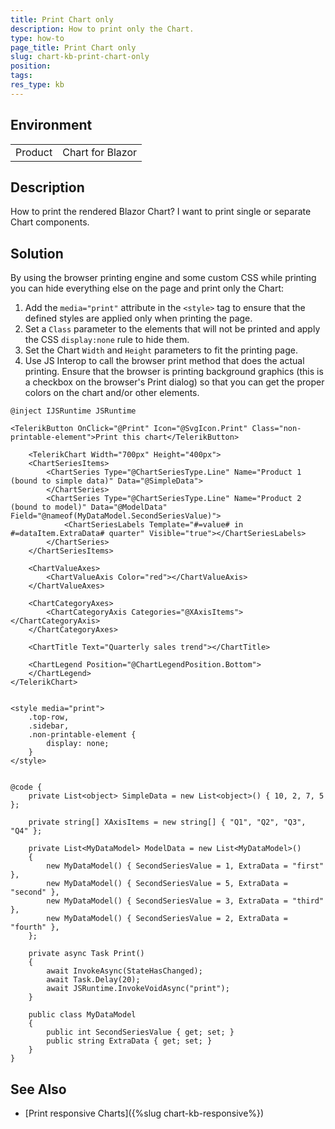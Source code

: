 ```yaml
---
title: Print Chart only
description: How to print only the Chart.
type: how-to
page_title: Print Chart only
slug: chart-kb-print-chart-only
position: 
tags: 
res_type: kb
---
```


## Environment

<table>
    <tbody>
        <tr>
            <td>Product</td>
            <td>Chart for Blazor</td>
        </tr>
    </tbody>
</table>


## Description

How to print the rendered Blazor Chart? I want to print single or separate Chart components.


## Solution

By using the browser printing engine and some custom CSS while printing you can hide everything else on the page and print only the Chart:

1. Add the `media="print"` attribute in the `<style>` tag to ensure that the defined styles are applied only when printing the page.
1. Set a `Class` parameter to the elements that will not be printed and apply the CSS `display:none` rule to hide them.
1. Set the Chart `Width` and `Height` parameters to fit the printing page.
1. Use JS Interop to call the browser print method that does the actual printing. Ensure that the browser is printing background graphics (this is a checkbox on the browser's Print dialog) so that you can get the proper colors on the chart and/or other elements.

````CSHTML
@inject IJSRuntime JSRuntime

<TelerikButton OnClick="@Print" Icon="@SvgIcon.Print" Class="non-printable-element">Print this chart</TelerikButton>

    <TelerikChart Width="700px" Height="400px">
    <ChartSeriesItems>
        <ChartSeries Type="@ChartSeriesType.Line" Name="Product 1 (bound to simple data)" Data="@SimpleData">
        </ChartSeries>
        <ChartSeries Type="@ChartSeriesType.Line" Name="Product 2 (bound to model)" Data="@ModelData" Field="@nameof(MyDataModel.SecondSeriesValue)">
            <ChartSeriesLabels Template="#=value# in #=dataItem.ExtraData# quarter" Visible="true"></ChartSeriesLabels>
        </ChartSeries>
    </ChartSeriesItems>

    <ChartValueAxes>
        <ChartValueAxis Color="red"></ChartValueAxis>
    </ChartValueAxes>

    <ChartCategoryAxes>
        <ChartCategoryAxis Categories="@XAxisItems"></ChartCategoryAxis>
    </ChartCategoryAxes>

    <ChartTitle Text="Quarterly sales trend"></ChartTitle>

    <ChartLegend Position="@ChartLegendPosition.Bottom">
    </ChartLegend>
</TelerikChart>


<style media="print">
    .top-row,
    .sidebar,
    .non-printable-element {
        display: none;
    }
</style>


@code {
    private List<object> SimpleData = new List<object>() { 10, 2, 7, 5 };

    private string[] XAxisItems = new string[] { "Q1", "Q2", "Q3", "Q4" };

    private List<MyDataModel> ModelData = new List<MyDataModel>()
    {
        new MyDataModel() { SecondSeriesValue = 1, ExtraData = "first" },
        new MyDataModel() { SecondSeriesValue = 5, ExtraData = "second" },
        new MyDataModel() { SecondSeriesValue = 3, ExtraData = "third" },
        new MyDataModel() { SecondSeriesValue = 2, ExtraData = "fourth" },
    };

    private async Task Print()
    {
        await InvokeAsync(StateHasChanged);
        await Task.Delay(20);
        await JSRuntime.InvokeVoidAsync("print");
    }

    public class MyDataModel
    {
        public int SecondSeriesValue { get; set; }
        public string ExtraData { get; set; }
    }
}
````

## See Also

* [Print responsive Charts]({%slug chart-kb-responsive%})